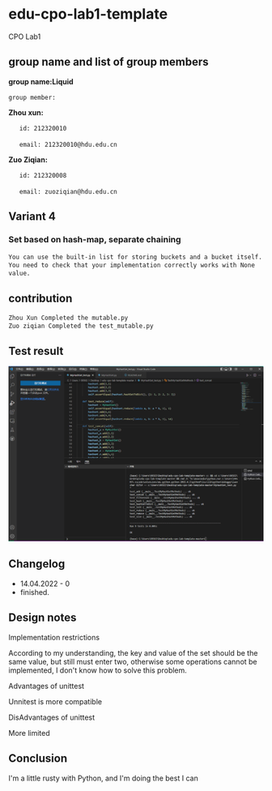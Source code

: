 
# edu-cpo-lab1-template

CPO Lab1

## group name and list of group members

   **group name:Liquid**

    group member:

   **Zhou xun:**

       id: 212320010

       email: 212320010@hdu.edu.cn

   **Zuo Ziqian:**

       id: 212320008

       email: zuoziqian@hdu.edu.cn

## Variant 4

  ### Set based on hash-map, separate chaining

    You can use the built-in list for storing buckets and a bucket itself. 
    You need to check that your implementation correctly works with None value.

## contribution

    Zhou Xun Completed the mutable.py
    Zuo ziqian Completed the test_mutable.py

## Test result

![Image](https://github.com/Zetazzq/edu-cpo-lab1-template/blob/main/MyHashSet_test.png)

## Changelog

  - 14.04.2022 - 0  
  - finished.  

## Design notes

  Implementation restrictions

  According to my understanding, the key and value of the set should be the same value, but still must enter two, otherwise some operations cannot be implemented, I don't know how to solve this problem.

  Advantages of unittest

  Unnitest is more compatible

  DisAdvantages of unittest

  More limited  

## Conclusion

  I'm a little rusty with Python, and I'm doing the best I can
